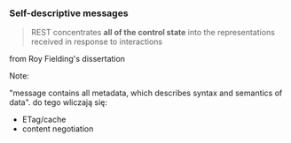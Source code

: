 ### Self-descriptive messages

> REST concentrates **all of the control state** into the representations received in response to interactions

<!-- .element class="attribution" -->
from Roy Fielding's dissertation

Note:

"message contains all metadata, which describes syntax and semantics of data". do tego wliczają się:

* ETag/cache
* content negotiation
